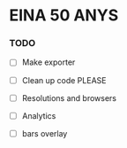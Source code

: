 # EINA 50 ANYS

### TODO

- [ ] Make exporter
- [ ] Clean up code PLEASE
- [ ] Resolutions and browsers
- [ ] Analytics

- [ ] bars overlay